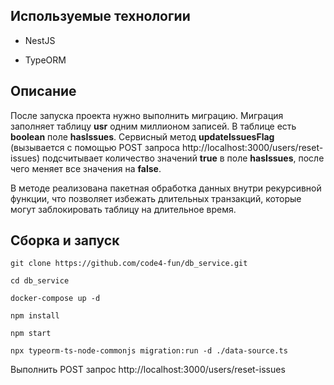 ## Используемые технологии

- NestJS

- TypeORM

## Описание

После запуска проекта нужно выполнить миграцию. Миграция заполняет таблицу **usr** одним миллионом записей. В таблице есть **boolean** поле **hasIssues**. Сервисный метод **updateIssuesFlag** (вызывается с помощью POST запроса http://localhost:3000/users/reset-issues) подсчитывает количество значений **true** в поле **hasIssues**, после чего меняет все значения на **false**.

В методе реализована пакетная обработка данных внутри рекурсивной функции, что позволяет избежать длительных транзакций, которые могут заблокировать таблицу на длительное время.

## Сборка и запуск

`git clone https://github.com/code4-fun/db_service.git`

`cd db_service`

`docker-compose up -d`

`npm install`

`npm start`

`npx typeorm-ts-node-commonjs migration:run -d ./data-source.ts`

Выполнить POST запрос http://localhost:3000/users/reset-issues